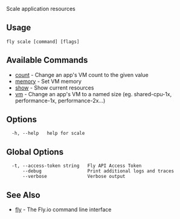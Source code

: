 Scale application resources

## Usage
~~~
fly scale [command] [flags]
~~~

## Available Commands
* [count](/docs/flyctl/fly-scale-count/)	 - Change an app's VM count to the given value
* [memory](/docs/flyctl/fly-scale-memory/)	 - Set VM memory
* [show](/docs/flyctl/fly-scale-show/)	 - Show current resources
* [vm](/docs/flyctl/fly-scale-vm/)	 - Change an app's VM to a named size (eg. shared-cpu-1x, performance-1x, performance-2x...)

## Options

~~~
  -h, --help   help for scale
~~~

## Global Options

~~~
  -t, --access-token string   Fly API Access Token
      --debug                 Print additional logs and traces
      --verbose               Verbose output
~~~

## See Also

* [fly](/docs/flyctl/fly/)	 - The Fly.io command line interface

